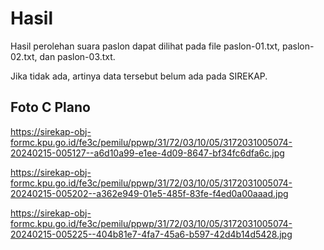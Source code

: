 # Hasil

Hasil perolehan suara paslon dapat dilihat pada file paslon-01.txt, paslon-02.txt, dan paslon-03.txt.

Jika tidak ada, artinya data tersebut belum ada pada SIREKAP.

## Foto C Plano

https://sirekap-obj-formc.kpu.go.id/fe3c/pemilu/ppwp/31/72/03/10/05/3172031005074-20240215-005127--a6d10a99-e1ee-4d09-8647-bf34fc6dfa6c.jpg

https://sirekap-obj-formc.kpu.go.id/fe3c/pemilu/ppwp/31/72/03/10/05/3172031005074-20240215-005202--a362e949-01e5-485f-83fe-f4ed0a00aaad.jpg

https://sirekap-obj-formc.kpu.go.id/fe3c/pemilu/ppwp/31/72/03/10/05/3172031005074-20240215-005225--404b81e7-4fa7-45a6-b597-42d4b14d5428.jpg
